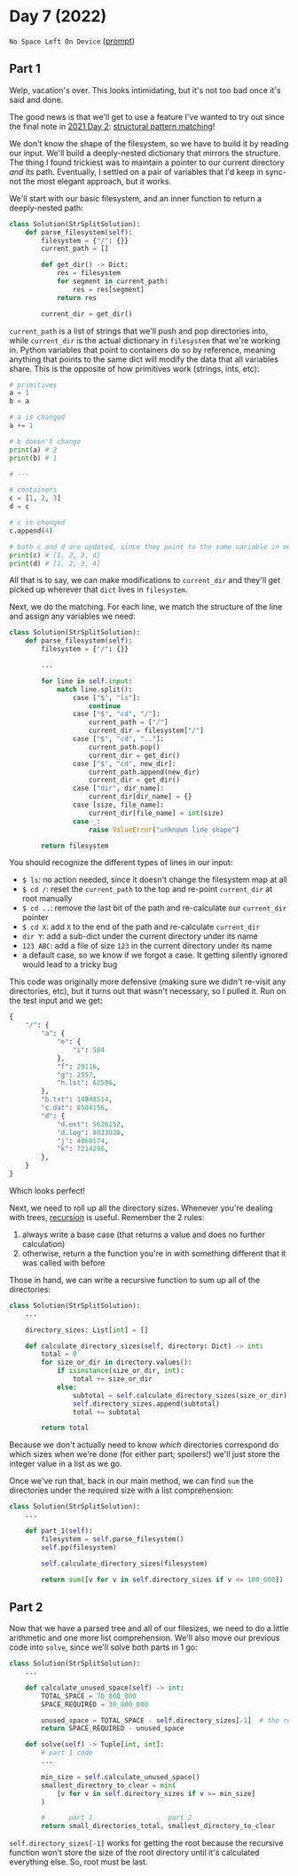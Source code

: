 # Day 7 (2022)

`No Space Left On Device` ([prompt](https://adventofcode.com/2022/day/7))

## Part 1

Welp, vacation's over. This looks intimidating, but it's not too bad once it's said and done.

The good news is that we'll get to use a feature I've wanted to try out since the final note in [2021 Day 2](https://github.com/xavdid/advent-of-code/blob/main/solutions/2021/day_02): [structural pattern matching](https://peps.python.org/pep-0636/)!

We don't know the shape of the filesystem, so we have to build it by reading our input. We'll build a deeply-nested dictionary that mirrors the structure. The thing I found trickiest was to maintain a pointer to our current directory _and_ its path. Eventually, I settled on a pair of variables that I'd keep in sync- not the most elegant approach, but it works.

We'll start with our basic filesystem, and an inner function to return a deeply-nested path:

```py
class Solution(StrSplitSolution):
    def parse_filesystem(self):
        filesystem = {"/": {}}
        current_path = []

        def get_dir() -> Dict:
            res = filesystem
            for segment in current_path:
                res = res[segment]
            return res

        current_dir = get_dir()
```

`current_path` is a list of strings that we'll push and pop directories into, while `current_dir` is the actual dictionary in `filesystem` that we're working in. Python variables that point to containers do so by reference, meaning anything that points to the same dict will modify the data that all variables share. This is the opposite of how primitives work (strings, ints, etc):

```py
# primitives
a = 1
b = a

# a is changed
a += 1

# b doesn't change
print(a) # 2
print(b) # 1

# ---

# containers
c = [1, 2, 3]
d = c

# c is changed
c.append(4)

# both c and d are updated, since they point to the same variable in memory
print(c) # [1, 2, 3, 4]
print(d) # [1, 2, 3, 4]
```

All that is to say, we can make modifications to `current_dir` and they'll get picked up wherever that `dict` lives in `filesystem`.

Next, we do the matching. For each line, we match the structure of the line and assign any variables we need:

```py
class Solution(StrSplitSolution):
    def parse_filesystem(self):
        filesystem = {"/": {}}

        ...

        for line in self.input:
            match line.split():
                case ["$", "ls"]:
                    continue
                case ["$", "cd", "/"]:
                    current_path = ["/"]
                    current_dir = filesystem["/"]
                case ["$", "cd", ".."]:
                    current_path.pop()
                    current_dir = get_dir()
                case ["$", "cd", new_dir]:
                    current_path.append(new_dir)
                    current_dir = get_dir()
                case ["dir", dir_name]:
                    current_dir[dir_name] = {}
                case [size, file_name]:
                    current_dir[file_name] = int(size)
                case _:
                    raise ValueError("unknown line shape")

        return filesystem
```

You should recognize the different types of lines in our input:

- `$ ls`: no action needed, since it doesn't change the filesystem map at all
- `$ cd /`: reset the `current_path` to the top and re-point `current_dir` at root manually
- `$ cd ..`: remove the last bit of the path and re-calculate our `current_dir` pointer
- `$ cd X`: add `X` to the end of the path and re-calculate `current_dir`
- `dir Y`: add a sub-dict under the current directory under its name
- `123 ABC`: add a file of size `123` in the current directory under its name
- a default case, so we know if we forgot a case. It getting silently ignored would lead to a tricky bug

This code was originally more defensive (making sure we didn't re-visit any directories, etc), but it turns out that wasn't necessary, so I pulled it. Run on the test input and we get:

```py
{
    "/": {
        "a": {
            "e": {
                "i": 584
            },
            "f": 29116,
            "g": 2557,
            "h.lst": 62596,
        },
        "b.txt": 14848514,
        "c.dat": 8504156,
        "d": {
            "d.ext": 5626152,
            "d.log": 8033020,
            "j": 4060174,
            "k": 7214296,
        },
    }
}
```

Which looks perfect!

Next, we need to roll up all the directory sizes. Whenever you're dealing with trees, [recursion](https://www.google.com/search?q=recursion) is useful. Remember the 2 rules:

1. always write a base case (that returns a value and does no further calculation)
2. otherwise, return a the function you're in with something different that it was called with before

Those in hand, we can write a recursive function to sum up all of the directories:

```py
class Solution(StrSplitSolution):
    ...

    directory_sizes: List[int] = []

    def calculate_directory_sizes(self, directory: Dict) -> int:
        total = 0
        for size_or_dir in directory.values():
            if isinstance(size_or_dir, int):
                total += size_or_dir
            else:
                subtotal = self.calculate_directory_sizes(size_or_dir)
                self.directory_sizes.append(subtotal)
                total += subtotal

        return total
```

Because we don't actually need to know _which_ directories correspond do which sizes when we're done (for either part; spoilers!) we'll just store the integer value in a list as we go.

Once we've run that, back in our main method, we can find `sum` the directories under the required size with a list comprehension:

```py
class Solution(StrSplitSolution):
    ...

    def part_1(self):
        filesystem = self.parse_filesystem()
        self.pp(filesystem)

        self.calculate_directory_sizes(filesystem)

        return sum([v for v in self.directory_sizes if v <= 100_000])
```

## Part 2

Now that we have a parsed tree and all of our filesizes, we need to do a little arithmetic and one more list comprehension. We'll also move our previous code into `solve`, since we'll solve both parts in 1 go:

```py
class Solution(StrSplitSolution):
    ...

    def calculate_unused_space(self) -> int:
        TOTAL_SPACE = 70_000_000
        SPACE_REQUIRED = 30_000_000

        unused_space = TOTAL_SPACE - self.directory_sizes[-1]  # the root directory
        return SPACE_REQUIRED - unused_space

    def solve(self) -> Tuple[int, int]:
        # part 1 code
        ...

        min_size = self.calculate_unused_space()
        smallest_directory_to_clear = min(
            [v for v in self.directory_sizes if v >= min_size]
        )

        #      part 1                   part 2
        return small_directories_total, smallest_directory_to_clear
```

`self.directory_sizes[-1]` works for getting the root because the recursive function won't store the size of the root directory until it's calculated everything else. So, root must be last.
